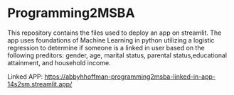 # Programming2MSBA

This repository contains the files used to deploy an app on streamlit. The app uses foundations of Machine Learning in python utilizing a logistic regression to determine if someone is a linked in user based on the following preditors: gender, age, marital status, parental status,educational attainment, and household income. 

Linked APP:
https://abbyhhoffman-programming2msba-linked-in-app-14s2sm.streamlit.app/

